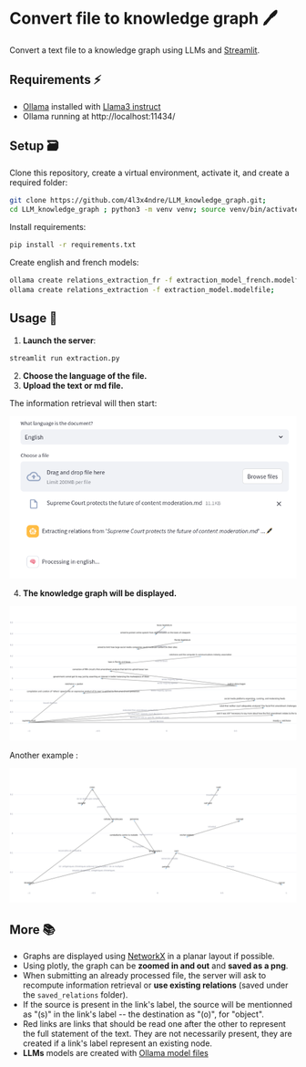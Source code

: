 # Convert file to knowledge graph  🖊️

Convert a text file to a knowledge graph using LLMs and [Streamlit](https://streamlit.io/). 

## Requirements ⚡ 

- [Ollama](https://ollama.com/download) installed with [Llama3 instruct](https://ollama.com/library/llama3:instruct)
- Ollama running at http://localhost:11434/

## Setup  🗃️ 

Clone this repository, create a virtual environment, activate it, and create a required folder:

```bash
git clone https://github.com/4l3x4ndre/LLM_knowledge_graph.git;
cd LLM_knowledge_graph ; python3 -m venv venv; source venv/bin/activate; mkdir saved_relations
```

Install requirements:

```bash
pip install -r requirements.txt
```

Create english and french models:

```bash
ollama create relations_extraction_fr -f extraction_model_french.modelfile;
ollama create relations_extraction -f extraction_model.modelfile;
```

## Usage  🎉 

1. **Launch the server**:

```bash
streamlit run extraction.py
```


2. **Choose the language of the file.**
3. **Upload the text or md file.**

The information retrieval will then start:

![example top page](examples/example_top_page.png)

4. **The knowledge graph will be displayed.**

![example graph 1](examples/example_1.png)

Another example :

![example graph 2](examples/example_2.png)


## More  📚 

- Graphs are displayed using [NetworkX](https://networkx.org/) in a planar layout if possible.
- Using plotly, the graph can be **zoomed in and out** and **saved as a png**.
- When submitting an already processed file, the server will ask to recompute information retrieval or **use existing relations** (saved under the `saved_relations` folder).
- If the source is present in the link's label, the source will be mentionned as "(s)" in the link's label -- the destination as "(o)", for "object".
- Red links are links that should be read one after the other to represent the full statement of the text. They are not necessarily present, they are created if a link's label represent an existing node.
- **LLMs** models are created with [Ollama model files](https://github.com/ollama/ollama/blob/main/docs/modelfile.md)


